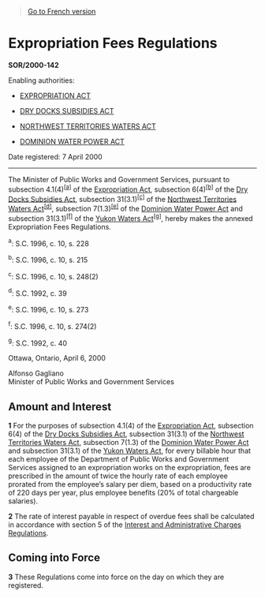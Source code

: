 > [Go to French version](/fr/Règlements/Décrets,%20ordonnances%20et%20règlements%20statutaires/2000/142.md)

# Expropriation Fees Regulations

**SOR/2000-142**

Enabling authorities: 
- [EXPROPRIATION ACT](/en/Acts/Revised%20Statutes%20of%20Canada/E/E-21.md)

- [DRY DOCKS SUBSIDIES ACT](/en/Acts/Revised%20Statutes%20of%20Canada/D/D-4.md)

- [NORTHWEST TERRITORIES WATERS ACT](/en/Acts/Statutes%20of%20Canada/1992/c.%2039.md)

- [DOMINION WATER POWER ACT](/en/Acts/Revised%20Statutes%20of%20Canada/W/W-4.md)

Date registered: 7 April 2000

----------

The Minister of Public Works and Government Services, pursuant to subsection 4.1(4)<sup><a href='#fn_SOR-2000-142_e_hq_6319'>[a]</a></sup> of the [Expropriation Act](/en/Acts/Revised%20Statutes%20of%20Canada/E/E-21.md), subsection 6(4)<sup><a href='#fn_SOR-2000-142_e_hq_6320'>[b]</a></sup> of the [Dry Docks Subsidies Act](/en/Acts/Revised%20Statutes%20of%20Canada/D/D-4.md), subsection 31(3.1)<sup><a href='#fn_SOR-2000-142_e_hq_6321'>[c]</a></sup> of the [Northwest Territories Waters Act](/en/Acts/Statutes%20of%20Canada/1992/c.%2039.md)<sup><a href='#fn_SOR-2000-142_e_hq_6322'>[d]</a></sup>, subsection 7(1.3)<sup><a href='#fn_SOR-2000-142_e_hq_6323'>[e]</a></sup> of the [Dominion Water Power Act](/en/Acts/Revised%20Statutes%20of%20Canada/W/W-4.md) and subsection 31(3.1)<sup><a href='#fn_SOR-2000-142_e_hq_6324'>[f]</a></sup> of the [Yukon Waters Act](/en/Acts/Statutes%20of%20Canada/1992/c.%2040.md)<sup><a href='#fn_SOR-2000-142_e_hq_6325'>[g]</a></sup>, hereby makes the annexed Expropriation Fees Regulations.

<a name='fn_SOR-2000-142_e_hq_6319'><sup>a</sup></a>: S.C. 1996, c. 10, s. 228<br />

<a name='fn_SOR-2000-142_e_hq_6320'><sup>b</sup></a>: S.C. 1996, c. 10, s. 215<br />

<a name='fn_SOR-2000-142_e_hq_6321'><sup>c</sup></a>: S.C. 1996, c. 10, s. 248(2)<br />

<a name='fn_SOR-2000-142_e_hq_6322'><sup>d</sup></a>: S.C. 1992, c. 39<br />

<a name='fn_SOR-2000-142_e_hq_6323'><sup>e</sup></a>: S.C. 1996, c. 10, s. 273<br />

<a name='fn_SOR-2000-142_e_hq_6324'><sup>f</sup></a>: S.C. 1996, c. 10, s. 274(2)<br />

<a name='fn_SOR-2000-142_e_hq_6325'><sup>g</sup></a>: S.C. 1992, c. 40<br />

Ottawa, Ontario, April 6, 2000


<p>Alfonso Gagliano<br />Minister of Public Works and Government Services<br /></p>




## Amount and Interest


**1** For the purposes of subsection 4.1(4) of the [Expropriation Act](/en/Acts/Revised%20Statutes%20of%20Canada/E/E-21.md), subsection 6(4) of the [Dry Docks Subsidies Act](/en/Acts/Revised%20Statutes%20of%20Canada/D/D-4.md), subsection 31(3.1) of the [Northwest Territories Waters Act](/en/Acts/Statutes%20of%20Canada/1992/c.%2039.md), subsection 7(1.3) of the [Dominion Water Power Act](/en/Acts/Revised%20Statutes%20of%20Canada/W/W-4.md) and subsection 31(3.1) of the [Yukon Waters Act](/en/Acts/Statutes%20of%20Canada/1992/c.%2040.md), for every billable hour that each employee of the Department of Public Works and Government Services assigned to an expropriation works on the expropriation, fees are prescribed in the amount of twice the hourly rate of each employee prorated from the employee’s salary per diem, based on a productivity rate of 220 days per year, plus employee benefits (20% of total chargeable salaries).



**2** The rate of interest payable in respect of overdue fees shall be calculated in accordance with section 5 of the [Interest and Administrative Charges Regulations](/en/Regulations/Statutory%20Orders%20and%20Regulations/96/188.md).




## Coming into Force


**3** These Regulations come into force on the day on which they are registered.



